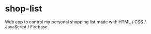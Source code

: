 # shop-list
Web app to control my personal shopping list made with HTML / CSS / JavaScript / Firebase
